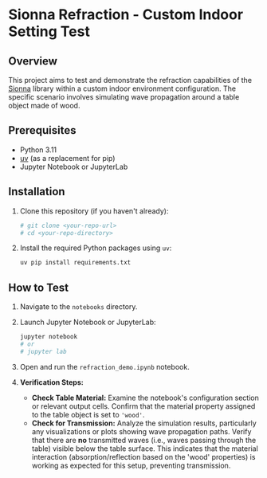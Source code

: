 # Sionna Refraction - Custom Indoor Setting Test

## Overview

This project aims to test and demonstrate the refraction capabilities of the [Sionna](https://nvlabs.github.io/sionna/) library within a custom indoor environment configuration. The specific scenario involves simulating wave propagation around a table object made of wood.

## Prerequisites

*   Python 3.11
*   [uv](https://github.com/astral-sh/uv) (as a replacement for pip)
*   Jupyter Notebook or JupyterLab

## Installation

1.  Clone this repository (if you haven't already):
    ```bash
    # git clone <your-repo-url>
    # cd <your-repo-directory>
    ```

2.  Install the required Python packages using `uv`:
    ```bash
    uv pip install requirements.txt
    ```

## How to Test

1.  Navigate to the `notebooks` directory.
2.  Launch Jupyter Notebook or JupyterLab:
    ```bash
    jupyter notebook
    # or
    # jupyter lab
    ```
3.  Open and run the `refraction_demo.ipynb` notebook.

4.  **Verification Steps:**
    *   **Check Table Material:** Examine the notebook's configuration section or relevant output cells. Confirm that the material property assigned to the table object is set to `'wood'`.
    *   **Check for Transmission:** Analyze the simulation results, particularly any visualizations or plots showing wave propagation paths. Verify that there are **no** transmitted waves (i.e., waves passing through the table) visible below the table surface. This indicates that the material interaction (absorption/reflection based on the 'wood' properties) is working as expected for this setup, preventing transmission.